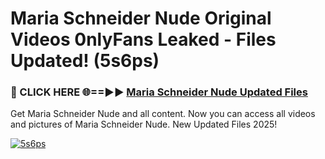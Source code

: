 # Maria Schneider Nude Original Videos 0nlyFans Leaked - Files Updated! (5s6ps)

<h3>🔴 CLICK HERE 🌐==►► <a href="https://tinyurl.com/52m3yx9h" rel="nofollow">Maria Schneider Nude Updated Files</a></h3>

Get Maria Schneider Nude and all content. Now you can access all videos and pictures of Maria Schneider Nude. New Updated Files 2025!

[![5s6ps](https://i.imgur.com/TnHtlc8.gif)](https://tinyurl.com/52m3yx9h)
